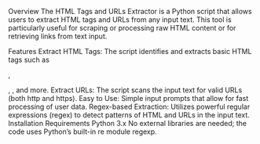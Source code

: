 Overview
The HTML Tags and URLs Extractor is a Python script that allows users to extract HTML tags and URLs from any input text. This tool is particularly useful for scraping or processing raw HTML content or for retrieving links from text input.

Features
Extract HTML Tags: The script identifies and extracts basic HTML tags such as <div>, <p>, <img>, and more.
Extract URLs: The script scans the input text for valid URLs (both http and https).
Easy to Use: Simple input prompts that allow for fast processing of user data.
Regex-based Extraction: Utilizes powerful regular expressions (regex) to detect patterns of HTML and URLs in the input text.
Installation
Requirements
Python 3.x
No external libraries are needed; the code uses Python’s built-in re module regexp.
